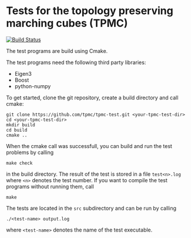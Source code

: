 # Tests for the topology preserving marching cubes (TPMC)

[![Build Status](https://travis-ci.org/tpmc/tpmc-test.svg?branch=master)](https://travis-ci.org/tpmc/tpmc-test)

The test programs are build using Cmake.

The test programs need the following third party libraries:

- Eigen3
- Boost
- python-numpy

To get started, clone the git repository, create a build directory and call cmake:

```
git clone https://github.com/tpmc/tpmc-test.git <your-tpmc-test-dir>
cd <your-tpmc-test-dir>
mkdir build
cd build
cmake ..
```

When the cmake call was successfull, you can build and run the test problems by calling

```
make check
```

in the build directory. The result of the test is stored in a file `test<n>.log` where `<n>` denotes the test number. If you want to compile the test programs without running them, call

```
make
```

The tests are located in the `src` subdirectory and can be run by calling

```
./<test-name> output.log
```

where `<test-name>` denotes the name of the test executable.

